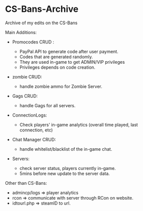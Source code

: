 # CS-Bans-Archive
Archive of my edits on the CS-Bans 

Main Additions: 
- Promocodes CRUD :
  - PayPal API to generate code after user payment.
  - Codes that are generated randomly.
  - They are used in-game to get ADMIN/VIP privileges
  - Privileges depends on code creation.
  
- zombie CRUD:
  - handle zombie ammo for Zombie Server.
- Gags CRUD:
  - handle Gags for all servers.

- ConnectionLogs:
  - Check players' in-game analytics (overall time played, last connection, etc) 
- Chat Manager CRUD:
  - handle whitelist/blacklist of the in-game chat.

- Servers: 
  - check server status, players currently in-game.
  - 5mins before new update to the server data. 

Other than CS-Bans: 
- admincp/logs => player analytics
- rcon => communicate with server through RCon on website. 
- idtourl.php => steamID to url.
  
